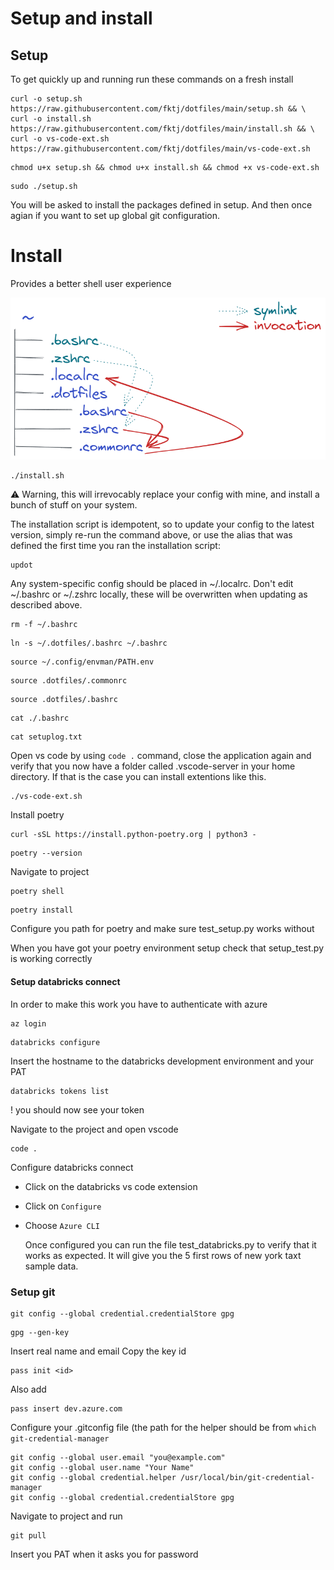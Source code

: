 # Setup and install



## Setup

To get quickly up and running run these commands on a fresh install

```shell
curl -o setup.sh https://raw.githubusercontent.com/fktj/dotfiles/main/setup.sh && \
curl -o install.sh https://raw.githubusercontent.com/fktj/dotfiles/main/install.sh && \
curl -o vs-code-ext.sh https://raw.githubusercontent.com/fktj/dotfiles/main/vs-code-ext.sh
```

```shell
chmod u+x setup.sh && chmod u+x install.sh && chmod +x vs-code-ext.sh
```

```shell
sudo ./setup.sh
```
You will be asked to install the packages defined in setup. 
And then once agian if you want to set up global git configuration.


# Install 
Provides a better shell user experience

![Figure](https://github.com/fktj/dotfiles/blob/be691c4fa8a0108d875ffc71e1a09d0ddf92a619/explanation.png)

```shell
./install.sh
```

⚠️ Warning, this will irrevocably replace your config with mine, and install a bunch of stuff on your system.

The installation script is idempotent, so to update your config to the latest version, simply re-run the command above, or use the alias that was defined the first time you ran the installation script:

```shell
updot
```

Any system-specific config should be placed in ~/.localrc. Don't edit ~/.bashrc or ~/.zshrc locally, these will be overwritten when updating as described above.

```shell
rm -f ~/.bashrc
```

```shell
ln -s ~/.dotfiles/.bashrc ~/.bashrc
```

```shell
source ~/.config/envman/PATH.env
```

```shell
source .dotfiles/.commonrc
```

```shell
source .dotfiles/.bashrc
```

```shell
cat ./.bashrc
```

```shell
cat setuplog.txt
```


Open vs code by using `code .` command, close the application again and verify that you now have a folder called .vscode-server in your home directory. If that is the case you can install extentions like this. 
```shell
./vs-code-ext.sh
```

Install poetry
```shell
curl -sSL https://install.python-poetry.org | python3 -
```

```shell
poetry --version
```
Navigate to project
```shell
poetry shell
```

```shell
poetry install
```


Configure you path for poetry and make sure test_setup.py works without

When you have got your poetry environment setup check that setup_test.py is working correctly

#### Setup databricks connect
In order to make this work you have to authenticate with azure
```Shell
az login
```

```Shell
databricks configure
```

Insert the hostname to the databricks development environment and your PAT

```Shell
databricks tokens list
```
! you should now see your token

Navigate to the project and open vscode

```Shell
code .
```

Configure databricks connect
- Click on the databricks vs code extension
- Click on `Configure`
- Choose `Azure CLI`

  Once configured you can run the file test_databricks.py to verify that it works as expected.
  It will give you the 5 first rows of new york taxt sample data.


### Setup git
```Shell
git config --global credential.credentialStore gpg
```

```Shell
gpg --gen-key
```

Insert real name and email
Copy the key id

```Shell
pass init <id>
```

Also add
```shell
pass insert dev.azure.com
```
Configure your .gitconfig file (the path for the helper should be from `which git-credential-manager`
```Shell
git config --global user.email "you@example.com"
git config --global user.name "Your Name"
git config --global credential.helper /usr/local/bin/git-credential-manager
git config --global credential.credentialStore gpg
```

Navigate to project and run 
```Shell
git pull
```
Insert you PAT when it asks you for password
